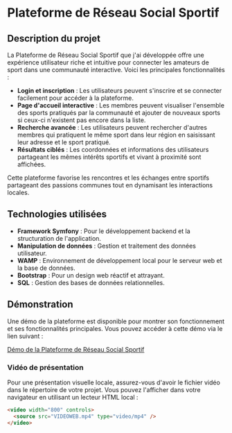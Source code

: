 # Plateforme de Réseau Social Sportif

## Description du projet

La Plateforme de Réseau Social Sportif que j'ai développée offre une expérience utilisateur riche et intuitive pour connecter les amateurs de sport dans une communauté interactive. Voici les principales fonctionnalités :

- **Login et inscription** : Les utilisateurs peuvent s'inscrire et se connecter facilement pour accéder à la plateforme.
- **Page d'accueil interactive** : Les membres peuvent visualiser l'ensemble des sports pratiqués par la communauté et ajouter de nouveaux sports si ceux-ci n'existent pas encore dans la liste.
- **Recherche avancée** : Les utilisateurs peuvent rechercher d'autres membres qui pratiquent le même sport dans leur région en saisissant leur adresse et le sport pratiqué.
- **Résultats ciblés** : Les coordonnées et informations des utilisateurs partageant les mêmes intérêts sportifs et vivant à proximité sont affichées.

Cette plateforme favorise les rencontres et les échanges entre sportifs partageant des passions communes tout en dynamisant les interactions locales.

## Technologies utilisées

- **Framework Symfony** : Pour le développement backend et la structuration de l'application.
- **Manipulation de données** : Gestion et traitement des données utilisateur.
- **WAMP** : Environnement de développement local pour le serveur web et la base de données.
- **Bootstrap** : Pour un design web réactif et attrayant.
- **SQL** : Gestion des bases de données relationnelles.

## Démonstration

Une démo de la plateforme est disponible pour montrer son fonctionnement et ses fonctionnalités principales. Vous pouvez accéder à cette démo via le lien suivant :

[Démo de la Plateforme de Réseau Social Sportif](#)

### Vidéo de présentation

Pour une présentation visuelle locale, assurez-vous d'avoir le fichier vidéo dans le répertoire de votre projet. Vous pouvez l'afficher dans votre navigateur en utilisant un lecteur HTML local :

```html
<video width="800" controls>
  <source src="VIDEOWEB.mp4" type="video/mp4" />
</video>
```
